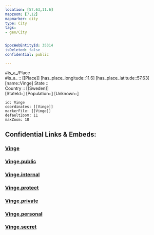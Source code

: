 ```yaml
---
location: [57.63,11.6] 
mapzoom: [7,12] 
mapmarker: city 
type: City
tags:
- geo/City


SpocWebEntityId: 35314
isDeleted: false
confidential: public

---
```

#is_a_/Place  
#is_a_ :: [[Place]] 
[has_place_longitude::11.6] 
[has_place_latitude::57.63] 
[name::Vinge] 
State ::  
Country :: [[Sweden]]  
[StateId::] 
[Population::] 
[Unknown::] 


```leaflet
id: Vinge
coordinates: [[Vinge]] 
markerFile: [[Vinge]] 
defaultZoom: 11 
maxZoom: 18
```


## Confidential Links & Embeds: 

### [Vinge](/_Standards/Earth/Continent/Europe/Europe~North/Sweden/City/Vinge.md) 

### [Vinge.public](/_public/Earth/Continent/Europe/Europe~North/Sweden/City/Vinge.public.md) 

### [Vinge.internal](/_internal/Earth/Continent/Europe/Europe~North/Sweden/City/Vinge.internal.md) 

### [Vinge.protect](/_protect/Earth/Continent/Europe/Europe~North/Sweden/City/Vinge.protect.md) 

### [Vinge.private](/_private/Earth/Continent/Europe/Europe~North/Sweden/City/Vinge.private.md) 

### [Vinge.personal](/_personal/Earth/Continent/Europe/Europe~North/Sweden/City/Vinge.personal.md) 

### [Vinge.secret](/_secret/Earth/Continent/Europe/Europe~North/Sweden/City/Vinge.secret.md)

